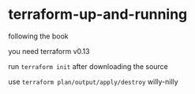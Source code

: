 # terraform-up-and-running
following the book


you need terraform v0.13

run `terraform init` after downloading the source

use `terraform plan/output/apply/destroy` willy-nilly
